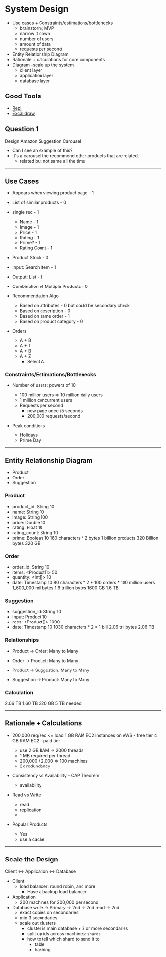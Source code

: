 # System Design

* Use cases + Constraints/estimations/bottlenecks
  - brainstorm; MVP
  - narrow it down
  - number of users
  - amount of data
  - requests per second
* Entity Relationship Diagram
* Rationale + calculations for core components
* Diagram -scale up the system
  - client layer
  - application layer
  - database layer

## Good Tools

* [Repl](Repl.it)
* [Excalidraw](https://excalidraw.com/)

## Question 1

Design Amazon Suggestion Carousel

* Can I see an example of this?
* It's a carousel the recommend other products that are related.
  - related but not same all the time

---

## Use Cases

* Appears when viewing product page - 1
* List of similar products - 0
* single rec - 1
  - Name - 1
  - Image - 1
  - Price - 1
  - Rating - 1
  - Prime? - 1
  - Rating Count - 1
* Product Stock - 0
* Input: Search Item - 1
* Output: List <Product> - 1
* Combination of Multiple Products - 0
* Recommendation Algo
  - Based on attributes - 0 but could be secondary check
  - Based on description - 0
  - Based on same order - 1
  - Based on product category - 0

* Orders
  - A + B
  - A + T
  - A + B
  - A + Z
    - Select A

### Constraints/Estimations/Bottlenecks

* Number of users: powers of 10
  - 100 million users => 10 million daily users
  - 1 million concurrent users
  - Requests per second
    - new page once /5 seconds
    - 200,000 requests/second

* Peak conditions
  - Holidays
  - Prime Day

---

## Entity Relationship Diagram

* Product
* Order
* Suggestion

### Product

* product_id: String 10
* name: String 10
* image: String 100
* price: Double 10
* rating: Float 10
* rating_count: String 10
* prime: Boolean 10
160 characters * 2 bytes
1 billion products
  320 Billion bytes
  320 GB

### Order

* order_id: String 10
* items: <Product[]> 50
* quantity: <Int[]> 10
* date: Timestamp 10
80 characters * 2 * 100 orders * 100 million users
  1_600_000 mil bytes
  1.6 trillion bytes
  1600 GB
  1.6 TB

### Suggestion

* suggestion_id: String 10
* input: Product 10
* recs: <Product[]> 1000
* date: Timestamp 10
1030 characters * 2 * 1 bill
  2.06 tril bytes
  2.06 TB 

### Relationships

* Product -> Order: Many to Many

* Order -> Product: Many to Many

* Product -> Suggestion: Many to Many

* Suggestion -> Product: Many to Many

### Calculation

2.06 TB
1.60 TB
320 GB
  5 TB needed

---

## Rationale + Calculations

* 200,000 req/sec <= load
  1 GB RAM EC2 instances on AWS - free tier
  4 GB RAM EC2 - paid tier
    - use 2 GB RAM => 2000 threads
    - 1 MB required per thread
    - 200,000 / 2,000 => 100 machines
    - 2x redundancy

* Consistency vs Availability - CAP Theorem
  - availability

* Read vs Write
  - read
  - replication
  - 

* Popular Products
  - Yes
  - use a cache

---

## Scale the Design

Client <-> Application <-> Database

* Client
  - load balancer: round robin, and more
    - Have a backup load balancer
* Application
  - 200 machines for 200,000 per second
* Database
   write -> Primary
     -> 2nd
     -> 2nd
  read -> 2nd
  - exact copies on secondaries
  - min 3 secondaries
  - scale out clusters
    - cluster is main database + 3 or more secondaries
    - split up ids across machines: `shards`
    - how to tell which shard to send it to
      - table
      - hashing


